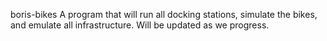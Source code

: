boris-bikes
A program that will run all docking stations, simulate the bikes, and emulate all infrastructure.
Will be updated as we progress.